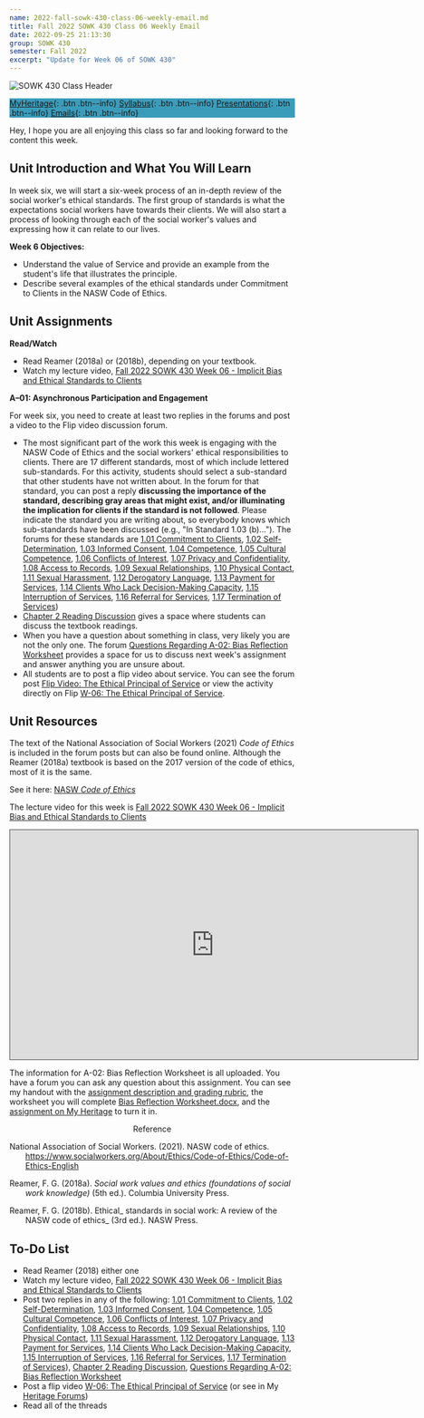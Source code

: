 ```yaml
---
name: 2022-fall-sowk-430-class-06-weekly-email.md
title: Fall 2022 SOWK 430 Class 06 Weekly Email
date: 2022-09-25 21:13:30
group: SOWK 430
semester: Fall 2022
excerpt: "Update for Week 06 of SOWK 430"
---
```


![SOWK 430 Class Header](https://jacobrcampbell.com/assets/media/2022-class-header-sowk-Ethics-in-practice.jpeg)

<div style="background-color: #3b9cba; width: 100%;" markdown="1">

[MyHeritage](https://myheritage.heritage.edu/ICS/Academics/SOWK/SOWK_430/2223_FA-SOWK_430-2/){: .btn .btn--info}
[Syllabus](https://jacobrcampbell.com/assets/media/2022-fall-sowk-430-course-syllabus.pdf){: .btn .btn--info}
[Presentations](https://presentations.jacobrcampbell.com){: .btn .btn--info}
[Emails](https://jacobrcampbell.com/communications/){: .btn .btn--info}

</div>

Hey, I hope you are all enjoying this class so far and looking forward to the content this week. 

## Unit Introduction and What You Will Learn

In week six, we will start a six-week process of an in-depth review of the social worker's ethical standards. The first group of standards is what the expectations social workers have towards their clients. We will also start a process of looking through each of the social worker's values and expressing how it can relate to our lives.

**Week 6 Objectives:**

- Understand the value of Service and provide an example from the student's life that illustrates the principle.
- Describe several examples of the ethical standards under Commitment to Clients in the NASW Code of Ethics.

## Unit Assignments

**Read/Watch**

- Read Reamer (2018a) or (2018b), depending on your textbook.
- Watch my lecture video, [Fall 2022 SOWK 430 Week 06 - Implicit Bias and Ethical Standards to Clients](https://heritage.hosted.panopto.com/Panopto/Pages/Viewer.aspx?id=3f0606b7-0e26-47b3-acb5-af1c0028aed9)

**A–01: Asynchronous Participation and Engagement**

For week six, you need to create at least two replies in the forums and post a video to the Flip video discussion forum.

- The most significant part of the work this week is engaging with the NASW Code of Ethics and the social workers' ethical responsibilities to clients. There are 17 different standards, most of which include lettered sub-standards. For this activity, students should select a sub-standard that other students have not written about. In the forum for that standard, you can post a reply **discussing the importance of the standard, describing gray areas that might exist, and/or illuminating the implication for clients if the standard is not followed**. Please indicate the standard you are writing about, so everybody knows which sub-standards have been discussed (e.g., "In Standard 1.03 (b)..."). The forums for these standards are [1.01 Commitment to Clients](https://myheritage.heritage.edu/ICS/Academics/SOWK/SOWK_430/2223_FA-SOWK_430-2/W-06_926-102.jnz?portlet=Group_Discussion_Forums&screen=PostView&screenType=change&id=4bbbfd71-665d-4050-a4bb-4ad322ebf8a6), [1.02 Self-Determination](https://myheritage.heritage.edu/ICS/Academics/SOWK/SOWK_430/2223_FA-SOWK_430-2/W-06_926-102.jnz?portlet=Group_Discussion_Forums&screen=PostView&screenType=change&id=e51b224d-82f4-4d35-980a-62376963af1d), [1.03 Informed Consent](https://myheritage.heritage.edu/ICS/Academics/SOWK/SOWK_430/2223_FA-SOWK_430-2/W-06_926-102.jnz?portlet=Group_Discussion_Forums&screen=PostView&screenType=change&id=24b79010-d123-48af-bdf0-1493515ca3fe), [1.04 Competence](https://myheritage.heritage.edu/ICS/Academics/SOWK/SOWK_430/2223_FA-SOWK_430-2/W-06_926-102.jnz?portlet=Group_Discussion_Forums&screen=PostView&screenType=change&id=cc86f6af-2e98-4133-b280-cbc9f546dcf2), [1.05 Cultural Competence](https://myheritage.heritage.edu/ICS/Academics/SOWK/SOWK_430/2223_FA-SOWK_430-2/W-06_926-102.jnz?portlet=Group_Discussion_Forums&screen=PostView&screenType=change&id=c7cff0b9-103f-40ef-ab4d-0707cac973a9), [1.06 Conflicts of Interest](https://myheritage.heritage.edu/ICS/Academics/SOWK/SOWK_430/2223_FA-SOWK_430-2/W-06_926-102.jnz?portlet=Group_Discussion_Forums&screen=PostView&screenType=change&id=fe61863d-d51f-4e82-9e99-79a3cf9d4847), [1.07 Privacy and Confidentiality](https://myheritage.heritage.edu/ICS/Academics/SOWK/SOWK_430/2223_FA-SOWK_430-2/W-06_926-102.jnz?portlet=Group_Discussion_Forums&screen=PostView&screenType=change&id=f95c2868-3af3-4edb-bb25-8098c01d074d), [1.08 Access to Records](https://myheritage.heritage.edu/ICS/Academics/SOWK/SOWK_430/2223_FA-SOWK_430-2/W-06_926-102.jnz?portlet=Group_Discussion_Forums&screen=PostView&screenType=change&id=731d3bde-de5b-4bac-8ff5-e8f459f9eaed), [1.09 Sexual Relationships](https://myheritage.heritage.edu/ICS/Academics/SOWK/SOWK_430/2223_FA-SOWK_430-2/W-06_926-102.jnz?portlet=Group_Discussion_Forums&screen=PostView&screenType=change&id=d6acc1fc-9480-4746-a416-a1e48e03a8e6), [1.10 Physical Contact](https://myheritage.heritage.edu/ICS/Academics/SOWK/SOWK_430/2223_FA-SOWK_430-2/W-06_926-102.jnz?portlet=Group_Discussion_Forums&screen=PostView&screenType=change&id=588e4798-105b-4069-b2ba-7ec5a4a9735b), [1.11 Sexual Harassment](https://myheritage.heritage.edu/ICS/Academics/SOWK/SOWK_430/2223_FA-SOWK_430-2/W-06_926-102.jnz?portlet=Group_Discussion_Forums&screen=PostView&screenType=change&id=58a9a766-3bc5-4124-a362-4123611e8809), [1.12 Derogatory Language](https://myheritage.heritage.edu/ICS/Academics/SOWK/SOWK_430/2223_FA-SOWK_430-2/W-06_926-102.jnz?portlet=Group_Discussion_Forums&screen=PostView&screenType=change&id=774251cd-3f7a-425e-adae-ea58e1950949), [1.13 Payment for Services](https://myheritage.heritage.edu/ICS/Academics/SOWK/SOWK_430/2223_FA-SOWK_430-2/W-06_926-102.jnz?portlet=Group_Discussion_Forums&screen=PostView&screenType=change&id=50f9db38-601a-4a07-9bf0-211b30aa7ede), [1.14 Clients Who Lack Decision-Making Capacity](https://myheritage.heritage.edu/ICS/Academics/SOWK/SOWK_430/2223_FA-SOWK_430-2/W-06_926-102.jnz?portlet=Group_Discussion_Forums&screen=PostView&screenType=change&id=3cc217f4-0ef2-4b6f-a990-f0c1d101022c), [1.15 Interruption of Services](https://myheritage.heritage.edu/ICS/Academics/SOWK/SOWK_430/2223_FA-SOWK_430-2/W-06_926-102.jnz?portlet=Group_Discussion_Forums&screen=PostView&screenType=change&id=65a8e323-88e4-49ac-ad36-e59b7475731d), [1.16 Referral for Services](https://myheritage.heritage.edu/ICS/Academics/SOWK/SOWK_430/2223_FA-SOWK_430-2/W-06_926-102.jnz?portlet=Group_Discussion_Forums&screen=PostView&screenType=change&id=5426e877-c68a-40d2-80a2-07dbf5791895), [1.17 Termination of Services](https://myheritage.heritage.edu/ICS/Academics/SOWK/SOWK_430/2223_FA-SOWK_430-2/W-06_926-102.jnz?portlet=Group_Discussion_Forums&screen=PostView&screenType=change&id=b4634be9-3c89-4f21-bcbb-4fea816ec28f))
- [Chapter 2 Reading Discussion](https://myheritage.heritage.edu/ICS/Academics/SOWK/SOWK_430/2223_FA-SOWK_430-2/W-06_926-102.jnz?portlet=Group_Discussion_Forums&screen=PostView&screenType=change&id=a9b91376-6e42-46b9-9ded-82d5941fbc2f) gives a space where students can discuss the textbook readings.
- When you have a question about something in class, very likely you are not the only one. The forum [Questions Regarding A-02: Bias Reflection Worksheet](https://myheritage.heritage.edu/ICS/Academics/SOWK/SOWK_430/2223_FA-SOWK_430-2/W-06_926-102.jnz?portlet=Group_Discussion_Forums&screen=PostView&screenType=change&id=b652194d-f5d0-4434-ac6b-c99d148760b6) provides a space for us to discuss next week's assignment and answer anything you are unsure about.
- All students are to post a flip video about service. You can see the forum post [Flip Video: The Ethical Principal of Service](https://myheritage.heritage.edu/ICS/Academics/SOWK/SOWK_430/2223_FA-SOWK_430-2/W-06_926-102.jnz?portlet=Group_Discussion_Forums&screen=PostView&screenType=change&id=977b5b0b-8963-468e-a7f4-4cfe4d05e642) or view the activity directly on Flip [W-06: The Ethical Principal of Service](https://flip.com/e3f87207).

## Unit Resources

The text of the National Association of Social Workers (2021) _Code of Ethics_ is included in the forum posts but can also be found online. Although the Reamer (2018a) textbook is based on the 2017 version of the code of ethics, most of it is the same. 

See it here: [NASW _Code of Ethics_](https://www.socialworkers.org/About/Ethics/Code-of-Ethics/Code-of-Ethics-English)

The lecture video for this week is [Fall 2022 SOWK 430 Week 06 - Implicit Bias and Ethical Standards to Clients](https://heritage.hosted.panopto.com/Panopto/Pages/Viewer.aspx?id=3f0606b7-0e26-47b3-acb5-af1c0028aed9)

<iframe src="https://heritage.hosted.panopto.com/Panopto/Pages/Embed.aspx?id=3f0606b7-0e26-47b3-acb5-af1c0028aed9&autoplay=false&offerviewer=true&showtitle=true&showbrand=true&captions=false&interactivity=all" height="405" width="720" style="border: 1px solid #464646;" allowfullscreen allow="autoplay"></iframe>

The information for A-02: Bias Reflection Worksheet is all uploaded. You have a forum you can ask any question about this assignment. You can see my handout with the [assignment description and grading rubric](https://myheritage.heritage.edu/ICS/Portlets/ICS/Handoutportlet/viewhandler.ashx?handout_id=716f5cf4-7269-4b75-b747-772dc3e272c0), the worksheet you will complete [Bias Reflection Worksheet.docx](https://myheritage.heritage.edu/ICS/Portlets/ICS/Handoutportlet/viewhandler.ashx?handout_id=91e6e052-1a8d-4b15-a5b6-e711e97a68b1), and the [assignment on My Heritage](https://myheritage.heritage.edu/ICS/Academics/SOWK/SOWK_430/2223_FA-SOWK_430-2/Assignments.jnz?portlet=Coursework&screen=AssignmentDetailView&screenType=change&id=03af2ca7-72d9-40d4-82ff-2f6e38ea4cde) to turn it in. 


<div style="text-align: center" markdown="1">
Reference
</div>
<div style="margin: 0 0 0 2em; text-indent: -2em;" markdown="1">

National Association of Social Workers. (2021). NASW code of ethics. <https://www.socialworkers.org/About/Ethics/Code-of-Ethics/Code-of-Ethics-English>

Reamer, F. G. (2018a). _Social work values and ethics (foundations of social work knowledge)_ (5th ed.). Columbia University Press.

Reamer, F. G. (2018b). Ethical_ standards in social work: A review of the NASW code of ethics_ (3rd ed.). NASW Press.

</div>

## To-Do List

- Read Reamer (2018) either one
- Watch my lecture video, [Fall 2022 SOWK 430 Week 06 - Implicit Bias and Ethical Standards to Clients](https://heritage.hosted.panopto.com/Panopto/Pages/Viewer.aspx?id=3f0606b7-0e26-47b3-acb5-af1c0028aed9)
- Post two replies in any of the following: [1.01 Commitment to Clients](https://myheritage.heritage.edu/ICS/Academics/SOWK/SOWK_430/2223_FA-SOWK_430-2/W-06_926-102.jnz?portlet=Group_Discussion_Forums&screen=PostView&screenType=change&id=4bbbfd71-665d-4050-a4bb-4ad322ebf8a6), [1.02 Self-Determination](https://myheritage.heritage.edu/ICS/Academics/SOWK/SOWK_430/2223_FA-SOWK_430-2/W-06_926-102.jnz?portlet=Group_Discussion_Forums&screen=PostView&screenType=change&id=e51b224d-82f4-4d35-980a-62376963af1d), [1.03 Informed Consent](https://myheritage.heritage.edu/ICS/Academics/SOWK/SOWK_430/2223_FA-SOWK_430-2/W-06_926-102.jnz?portlet=Group_Discussion_Forums&screen=PostView&screenType=change&id=24b79010-d123-48af-bdf0-1493515ca3fe), [1.04 Competence](https://myheritage.heritage.edu/ICS/Academics/SOWK/SOWK_430/2223_FA-SOWK_430-2/W-06_926-102.jnz?portlet=Group_Discussion_Forums&screen=PostView&screenType=change&id=cc86f6af-2e98-4133-b280-cbc9f546dcf2), [1.05 Cultural Competence](https://myheritage.heritage.edu/ICS/Academics/SOWK/SOWK_430/2223_FA-SOWK_430-2/W-06_926-102.jnz?portlet=Group_Discussion_Forums&screen=PostView&screenType=change&id=c7cff0b9-103f-40ef-ab4d-0707cac973a9), [1.06 Conflicts of Interest](https://myheritage.heritage.edu/ICS/Academics/SOWK/SOWK_430/2223_FA-SOWK_430-2/W-06_926-102.jnz?portlet=Group_Discussion_Forums&screen=PostView&screenType=change&id=fe61863d-d51f-4e82-9e99-79a3cf9d4847), [1.07 Privacy and Confidentiality](https://myheritage.heritage.edu/ICS/Academics/SOWK/SOWK_430/2223_FA-SOWK_430-2/W-06_926-102.jnz?portlet=Group_Discussion_Forums&screen=PostView&screenType=change&id=f95c2868-3af3-4edb-bb25-8098c01d074d), [1.08 Access to Records](https://myheritage.heritage.edu/ICS/Academics/SOWK/SOWK_430/2223_FA-SOWK_430-2/W-06_926-102.jnz?portlet=Group_Discussion_Forums&screen=PostView&screenType=change&id=731d3bde-de5b-4bac-8ff5-e8f459f9eaed), [1.09 Sexual Relationships](https://myheritage.heritage.edu/ICS/Academics/SOWK/SOWK_430/2223_FA-SOWK_430-2/W-06_926-102.jnz?portlet=Group_Discussion_Forums&screen=PostView&screenType=change&id=d6acc1fc-9480-4746-a416-a1e48e03a8e6), [1.10 Physical Contact](https://myheritage.heritage.edu/ICS/Academics/SOWK/SOWK_430/2223_FA-SOWK_430-2/W-06_926-102.jnz?portlet=Group_Discussion_Forums&screen=PostView&screenType=change&id=588e4798-105b-4069-b2ba-7ec5a4a9735b), [1.11 Sexual Harassment](https://myheritage.heritage.edu/ICS/Academics/SOWK/SOWK_430/2223_FA-SOWK_430-2/W-06_926-102.jnz?portlet=Group_Discussion_Forums&screen=PostView&screenType=change&id=58a9a766-3bc5-4124-a362-4123611e8809), [1.12 Derogatory Language](https://myheritage.heritage.edu/ICS/Academics/SOWK/SOWK_430/2223_FA-SOWK_430-2/W-06_926-102.jnz?portlet=Group_Discussion_Forums&screen=PostView&screenType=change&id=774251cd-3f7a-425e-adae-ea58e1950949), [1.13 Payment for Services](https://myheritage.heritage.edu/ICS/Academics/SOWK/SOWK_430/2223_FA-SOWK_430-2/W-06_926-102.jnz?portlet=Group_Discussion_Forums&screen=PostView&screenType=change&id=50f9db38-601a-4a07-9bf0-211b30aa7ede), [1.14 Clients Who Lack Decision-Making Capacity](https://myheritage.heritage.edu/ICS/Academics/SOWK/SOWK_430/2223_FA-SOWK_430-2/W-06_926-102.jnz?portlet=Group_Discussion_Forums&screen=PostView&screenType=change&id=3cc217f4-0ef2-4b6f-a990-f0c1d101022c), [1.15 Interruption of Services](https://myheritage.heritage.edu/ICS/Academics/SOWK/SOWK_430/2223_FA-SOWK_430-2/W-06_926-102.jnz?portlet=Group_Discussion_Forums&screen=PostView&screenType=change&id=65a8e323-88e4-49ac-ad36-e59b7475731d), [1.16 Referral for Services](https://myheritage.heritage.edu/ICS/Academics/SOWK/SOWK_430/2223_FA-SOWK_430-2/W-06_926-102.jnz?portlet=Group_Discussion_Forums&screen=PostView&screenType=change&id=5426e877-c68a-40d2-80a2-07dbf5791895), [1.17 Termination of Services](https://myheritage.heritage.edu/ICS/Academics/SOWK/SOWK_430/2223_FA-SOWK_430-2/W-06_926-102.jnz?portlet=Group_Discussion_Forums&screen=PostView&screenType=change&id=b4634be9-3c89-4f21-bcbb-4fea816ec28f)), [Chapter 2 Reading Discussion](https://myheritage.heritage.edu/ICS/Academics/SOWK/SOWK_430/2223_FA-SOWK_430-2/W-06_926-102.jnz?portlet=Group_Discussion_Forums&screen=PostView&screenType=change&id=a9b91376-6e42-46b9-9ded-82d5941fbc2f), [Questions Regarding A-02: Bias Reflection Worksheet](https://myheritage.heritage.edu/ICS/Academics/SOWK/SOWK_430/2223_FA-SOWK_430-2/W-06_926-102.jnz?portlet=Group_Discussion_Forums&screen=PostView&screenType=change&id=b652194d-f5d0-4434-ac6b-c99d148760b6)
- Post a flip video [W-06: The Ethical Principal of Service](https://flip.com/e3f87207) (or see in My [Heritage Forums](https://myheritage.heritage.edu/ICS/Academics/SOWK/SOWK_430/2223_FA-SOWK_430-2/W-06_926-102.jnz?portlet=Group_Discussion_Forums&screen=PostView&screenType=change&id=977b5b0b-8963-468e-a7f4-4cfe4d05e642))
- Read all of the threads